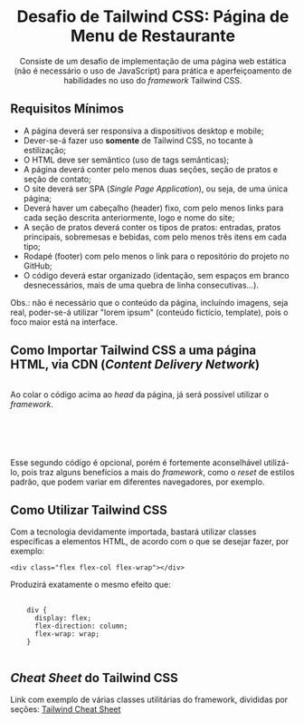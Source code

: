 <div align="center">
  <h1>Desafio de Tailwind CSS: Página de Menu de Restaurante</h1>
  <p>Consiste de um desafio de implementação de uma página web estática (não é necessário o uso de JavaScript) para prática e aperfeiçoamento de habilidades no uso do <em>framework</em> Tailwind CSS.</p>
</div>

<h2>Requisitos Mínimos</h2>
<ul>
  <li>A página deverá ser responsiva a dispositivos desktop e mobile;</li>
  <li>Dever-se-á fazer uso <strong>somente</strong> de Tailwind CSS, no tocante à estilização;</li>
  <li>O HTML deve ser semântico (uso de tags semânticas);</li>
  <li>A página deverá conter pelo menos duas seções, seção de pratos e seção de contato;</li>
  <li>O site deverá ser SPA (<em>Single Page Application</em>), ou seja, de uma única página;</li>
  <li>Deverá haver um cabeçalho (header) fixo, com pelo menos links para cada seção descrita anteriormente, logo e nome do site;</li>
  <li>A seção de pratos deverá conter os tipos de pratos: entradas, pratos principais, sobremesas e bebidas, com pelo menos três itens em cada tipo;</li>
  <li>Rodapé (footer) com pelo menos o link para o repositório do projeto no GitHub;</li>
  <li>O código deverá estar organizado (identação, sem espaços em branco desnecessários, mais de uma quebra de linha consecutivas...).</li>
</ul>
<p>Obs.: não é necessário que o conteúdo da página, incluíndo imagens, seja real, poder-se-á utilizar "lorem ipsum" (conteúdo fictício, template), pois o foco maior está na interface.</p>

<h2>Como Importar Tailwind CSS a uma página HTML, via CDN (<em>Content Delivery Network</em>)</h2>
<pre><code><script src="https://cdn.tailwindcss.com"></script></code></pre>
<p>Ao colar o código acima ao <em>head</em> da página, já será possível utilizar o <em>framework</em>.</p>

<pre>
<code>
<script>
  tailwind.config = {
    theme: {
      extend: {},
    },
    corePlugins: {
      preflight: true,
    },
  }
</script>
</code>
</pre>
<p>Esse segundo código é opcional, porém é fortemente aconselhável utilizá-lo, pois traz alguns benefícios a mais do <em>framework</em>, como o <em>reset</em> de estilos padrão, que podem variar em diferentes navegadores, por exemplo.</p>

<h2>Como Utilizar Tailwind CSS</h2>
<p>Com a tecnologia devidamente importada, bastará utilizar classes específicas a elementos HTML, de acordo com o que se desejar fazer, por exemplo:</p>
<pre><code>&lt;div class="flex flex-col flex-wrap">&lt;/div></code></pre>

<p>Produzirá exatamente o mesmo efeito que:</p>
<pre>
  <code>
    div {
      display: flex;
      flex-direction: column;
      flex-wrap: wrap;
    }
  </code>
</pre>

<h2><em>Cheat Sheet</em> do Tailwind CSS</h2>
<p>
  Link com exemplo de várias classes utilitárias do framework, divididas por
  seções: <a href="https://nerdcave.com/tailwind-cheat-sheet" target="_blank">Tailwind Cheat Sheet</a>
</p>
